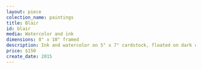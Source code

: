 ```yaml
---
layout: piece
colection_name: paintings
title: Blair
id: blair
media: Watercolor and ink
dimensions: 8" x 10" framed
description: Ink and watercolor on 5" x 7" cardstock, floated on dark charcoal mat in glassed maple frame.
price: $150
create_date: 2015
---
```

